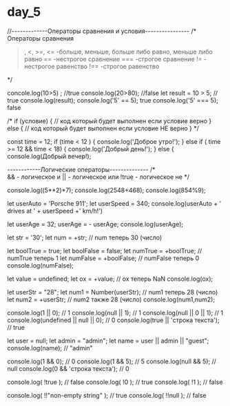 # day_5
//-------------Операторы сравнения и условия----------------
/*
Операторы сравнения
>, <, >=, <=    -больше, меньше, больше либо равно, меньше либо равно
==   -нестрогое сравнение
===   -строгое сравнение
!=   - нестрогое равенство
!==   -строгое равенство

*/

concole.log(10>5) ; //true
console.log(20>80); //false
let result = 10 > 5; // true
console.log(result);
console.log('5' == 5); true
console.log('5' === 5); false

/*
if (условие) {
       // код который будет выполнен если условие верно
} else { 
       // код который будет выполнен если условие НЕ верно
}
*/

const time = 12;
if (time < 12 ) {
   console.log('Доброе утро!');
} else if ( time >= 12 && time < 18) {
   console.log('Добрый день!');
} else { 
    console.log(Добрый вечер!);

------------Логические операторы--------------
/*   
&&   - логическое и
||   - логическое или
!true - логическое не 
*/

    


console.log((5**2)*7);
console.log(2548+468);
console.log(854%9);

let userAuto = 'Porsche 911';
let userSpeed = 340;
console.log(userAuto + ' drives at ' + userSpeed +' km/h!')

let userAge = 32;
userAge = - userAge;
console.log(userAge);

let str = '30';
let num = +str;  // num теперь 30 (число)

let boolTrue = true;
let boolFalse = false;
let numTrue = +boolTrue;   // numTrue теперь 1
let numFalse = +boolFalse; // numFalse теперь 0
console.log(numFalse);

let value = undefined;
let ox = +value;  // ox теперь NaN
console.log(ox);

let userStr = "28";
let num1 = Number(userStr);  // num1 теперь 28 (число)
let num2 = +userStr;         // num2 также 28 (число)
console.log(num1,num2);

console.log(1 || 0); // 1
console.log(null || 1); // 1
console.log(null || 0 || 1); // 1
console.log(undefined || null || 0); // 0
console.log(true || 'строка текста'); // true

let user = null;
let admin = "admin";
let name = user || admin || "guest";
console.log(name); // "admin"

console.log(1 && 0); // 0
console.log(1 && 5); // 5
console.log(null && 5); // null
console.log(0 && 'строка текста'); // 0

console.log( !true ); // false
console.log( !0 ); // true
console.log( !1 ); // false

console.log( !!"non-empty string" ); // true
console.log( !!null ); // false






